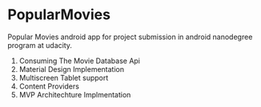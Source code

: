 # PopularMovies
Popular Movies android app for project submission in android nanodegree program at udacity.

<ol>
<li>Consuming The Movie Database Api</li>
<li>Material Design Implementation</li>
<li>Multiscreen Tablet support</li>
<li>Content Providers</li>
<li>MVP Architechture Implmentation</li>
</ol>
